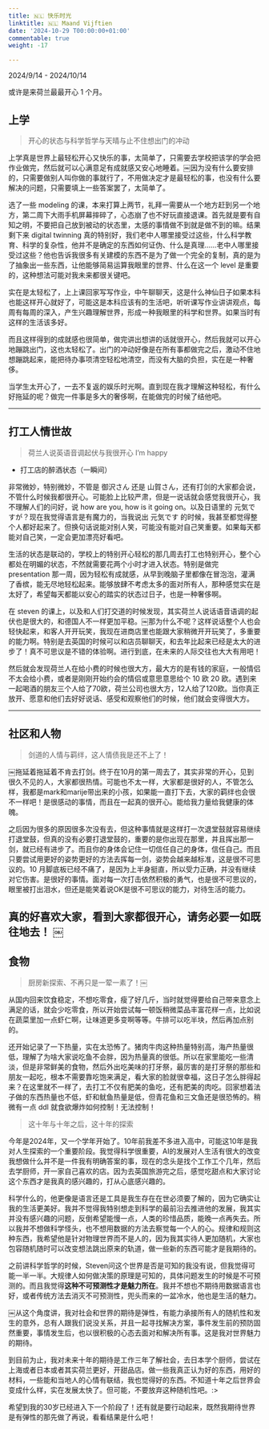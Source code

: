 ```yaml
---
title: 🇳🇱 快乐时光
linktitle: 🇳🇱 Maand Vijftien
date: '2024-10-29 T00:00:00+01:00'
commentable: true
weight: -17

---
```


2024/9/14 - 2024/10/14

或许是来荷兰最最开心 1 个月。

上学
---

>  开心的状态与科学哲学与天晴与止不住想出门的冲动

上学真是世界上最轻松开心又快乐的事，太简单了，只需要去学校把该学的学会把作业做完，然后就可以心满意足有成就感又安心地睡着。￼因为没有什么要安排的，只需要做别人叫你做的事就行了，不用做决定才是最轻松的事，也没有什么要解决的问题，只需要填上一些答案罢了，太简单了。

选了一些 modeling 的课，本来打算上两节，礼拜一需要从一个地方赶到另一个地方，第二周下大雨手机屏幕摔碎了，心态崩了也不好玩直接退课。首先就是要有自知之明，不要把自己放到被动的状态里，太感的事情做不到就是做不到的嘛。结果剩下来 digital twinning 真的特别好，我们老中人哪里接受过这些，什么科学教育、科学的复杂性，他并不是确定的东西如何证伪、什么是真理……老中人哪里接受过这些？他也告诉我很多有关建模的东西不是为了做一个完全的复制，真的是为了抽象出一些东西，让他能够简易运算我眼里的世界、什么在这一个 level 是重要的，这种想法可能对我未来都很关键吧。

实在是太轻松了，上上课回家写写作业，中午聊聊天，这是什么神仙日子如果本科也能这样开心就好了，可能这是本科应该有的生活吧，听听课写作业讲讲观点，每周有每周的深入，产生兴趣理解世界，形成一种我眼里的科学和世界。如果当时有这样的生活该多好。

而且这样得到的成就感也很简单，做完讲出想讲的话就很开心，然后我就可以开心地蹦跳出门，这也太轻松了。出门的冲动好像是在所有事都做完之后，激动不住地想蹦跳起来，能把待办事项清空轻松地清空，而没有大脑的负担，实在是一种奢侈。

当学生太开心了，一去不复返的娱乐时光啊。直到现在我才理解这种轻松，有什么好拖延的呢？做完一件事是多大的奢侈啊，在能做完的时候了结他吧。

---

## 打工人情世故

>  荷兰人说英语音调起伏与我很开心 I’m happy

- 打工店的醉酒状态（一瞬间）

非常微妙，特别微妙，不管是 御沢さん 还是 山賀さん，还有打剑的大家都会说，不管什么时候我都很开心。可能脸上比较严肃，但是一说话就会感觉我很开心，我不理解人们的问好，说 how are you, how is it going on。以及日语里的 元気ですが？现在我觉得语言是有魔力的，当我说出 元気です 的时候，我甚至都觉得整个人都好起来了。但换句话说能对别人笑，可能没有能对自己笑重要。如果每天都能对自己笑，一定会更加漂亮好看吧。

生活的状态是联动的，学校上的特别开心轻松的那几周去打工也特别开心，整个心都处在明媚的状态，不然就需要花两个小时才进入状态。特别是做完 presentation 那一周，因为轻松有成就感，从早到晚脑子里都像在冒泡泡，灌满了香槟，能无尽地轻松起来。能够放肆不考虑太多的面对所有人，那种感觉实在是太好了，希望每天都能以安心的踏实的状态过日子，也是一种奢侈啊。

在 steven 的课上，以及和人们打交道的时候发现，其实荷兰人说话语音语调的起伏也是很大的，和德国人不一样更加平稳。￼那为什么不呢？这样说话整个人也会轻快起来，和客人开开玩笑，我现在进商店里也能跟大家稍微开开玩笑了，多重要的能力啊。特别是去英国的时候可以和店员聊聊天，和去年比起来已经是太大的进步了！真不可思议是不错的体验啊。进行到底，在未来的人际交往也大大有用吧！

然后就会发现荷兰人在给小费的时候也很大方，最大方的是有钱的家庭，一般情侣不太会给小费，或者是刚刚开始约会的情侣或意思意思给个 10 欧 20 欧。遇到来一起喝酒的朋友三个人给了70欧，荷兰公司也很大方，12人给了120欧。当你真正放开、愿意和他们去好好说话、感受和观察他们的时候，他们就会变得很大方。

---

## 社区和人物

>  剑道的人情与羁绊，这人情债我是还不上了！

￼拖延着拖延着不肯去打剑。终于在10月的第一周去了，其实非常的开心，见到很久不见的人，大家都很热情。可能也不太一样，大家都是很好的人，不管怎么样，我都是mark和marije带出来的小孩，如果能一直打下去，大家的羁绊也会很不一样吧！是很感动的事情，而且在一起真的很开心。能给我力量给我健康的体魄。

之后因为很多的原因很多次没有去，但这种事情就是这样打一次退堂鼓就容易继续打退堂鼓，但真的没有必要打退堂鼓的，重要的是你出现在那里，并且挥出那一剑，就已经有进步了。而且你的身体会记住一切信任自己的身体，信任自己。而且只要尝试用更好的姿势更好的方法去挥每一剑，姿势会越来越标准，这是很不可思议的。10 月脚底板已经不痛了，是因为上半身挺直，所以受力正确，并没有继续对它伤害。是很好的事情。面对每一次打击依然积极的勇气，也是很不可思议的，眼里被打出泪水，但还是能笑着说OK是很不可思议的能力，对待生活的能力。

真的好喜欢大家，看到大家都很开心，请务必要一如既往地去！
￼
---

## 食物

> 厨房新探索、不再只是一荤一素了！￼

从国内回来饮食稳定，不想吃零食，瘦了好几斤，当时就觉得要给自己带来意念上满足的话，就会少吃零食，所以开始尝试每一顿饭稍微菜品丰富花样一点，比如说在蔬菜里加一点虾仁啊，让味道更多变啊等等。牛排可以吃半块，然后再加点别的。

还开始记录了一下热量，实在太恐怖了。猪肉牛肉这种热量特别高，海产热量很低，理解了为啥大家说吃鱼不会胖，因为热量真的很低。所以在家里能吃一些清淡，但是非常鲜美的食物，然后外出吃美味的打牙祭，最厉害的是打牙祭的那些和朋友一起吃，根本不需要靠吃饱来满足，看大家的脸就很幸福，这日子怎么胖得起来？在这里就不一样了，去打工不仅有肥美的鱼吃，还有肥美的肉吃。回家想着法子做的东西热量也不低，虾和鱿鱼热量是低，但青花鱼和三文鱼还是很恐怖的。稍微有一点 ddl 就食欲爆炸如何控制！无法控制！

> 这十年与十年之后，这十年的探索

今年是2024年，又一个学年开始了。10年前我差不多进入高中，可能这10年是我对人生探索的一个重要阶段。我觉得科学很重要，AI的发展对人生活有很大的改变我想做什么并不是一件我有明确答案的事，现在的念头是找个工作工个几年，然后去学厨师，开一家自己喜欢的店。因为去英国旅游完之后，感觉吃甜点和大家讨论这个东西才是我真的感兴趣的，打从心底感兴趣的。

科学什么的，他更像是语言还是工具是我生存在在世必须要了解的，因为它确实让我的生活更美好。我并不觉得我特别想走到科学的最前沿去推进他的发展，我其实并没有感兴趣的问题，反倒希望能慢一点，人类的珍惜品质，能晚一点再失去。所以我并不想做科学怪头，也不想用数据的方法去察觉每一个人的心。规律和规则这种东西，我希望他是针对物理世界而不是人的，因为我其实待人更加随机，大家也包容随机随时可以改变想法跳出原来的轨道，做一些新的东西可能才是我期待的。

之前讲科学哲学的时候，Steven问这个世界是否是可知的我没有说，但我觉得可能一半一半。大规律人如何做决策的原理是可知的，具体问题发生的时候是不可预测的。而且我觉得**这种不可预测性才是魅力所在**。我并不想也不期待用数据语言也好，或者传统方法去消灭不可预测性，兜头而来的一盆冷水，他也是生活的魅力。

￼从这个角度讲，我对社会和世界的期待是弹性，有能力承接所有人的随机性和发生的意外，总有人跟我们说没关系，并且一起寻找解决方案，事件发生前的预防固然重要，事情发生后，也以很积极的心态去面对和解决所有事。这是我对世界魅力的期待。

到目前为止，我对未来十年的期待是工作三年了解社会，去日本学个厨师，尝试在上海或者日本或者其实荷兰更好，开甜品店。做一些我真正认为好的东西，用好的材料，一些能和当地人的心情有联结，我也觉得好的东西。不知道十年之后世界会变成什么样，实在发展太快了。但可能，不要放弃这种随机性吧。:> 

希望到我的30岁已经进入下一个阶段了！还有就是要行动起来，既然我期待世界是有弹性的那先做了再说，看看结果是什么吧！
